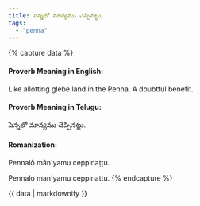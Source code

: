 ```yaml
---
title: పెన్నలో మాన్యము చెప్పినట్టు.
tags:
  - "penna"
---
```


{% capture data %}
#### Proverb Meaning in English:
Like allotting glebe land in the Penna.
A doubtful benefit.

#### Proverb Meaning in Telugu:
పెన్నలో మాన్యము చెప్పినట్టు.

#### Romanization:
Pennalō mān'yamu ceppinaṭṭu.

Pennalo man'yamu ceppinattu.
{% endcapture %}

{{ data | markdownify }}

